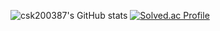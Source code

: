 ![csk200387's GitHub stats](https://github-readme-stats.vercel.app/api?username=csk200387&show_icons=true&theme=dark)
[![Solved.ac Profile](http://mazassumnida.wtf/api/v2/generate_badge?boj=csk200387)](https://solved.ac/csk200387/)
